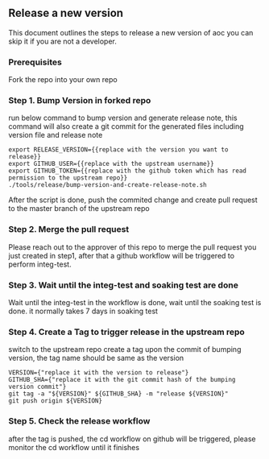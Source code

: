 ## Release a new version

This document outlines the steps to release a new version of aoc
you can skip it if you are not a developer.

### Prerequisites

Fork the repo into your own repo

### Step 1. Bump Version in forked repo

run below command to bump version and generate release note, this command will also create a git commit for the generated files including version file and release note

```
export RELEASE_VERSION={{replace with the version you want to release}}
export GITHUB_USER={{replace with the upstream username}}
export GITHUB_TOKEN={{replace with the github token which has read permission to the upstream repo}}
./tools/release/bump-version-and-create-release-note.sh
```

After the script is done, push the commited change and create pull request to the master branch of the upstream repo

### Step 2. Merge the pull request

Please reach out to the approver of this repo to merge the pull request you just created in step1, after that a github workflow will be triggered to perform integ-test.

### Step 3. Wait until the integ-test and soaking test are done
Wait until the integ-test in the workflow is done, wait until the soaking test is done. it normally takes 7 days in soaking test 

### Step 4. Create a Tag to trigger release in the upstream repo

switch to the upstream repo
create a tag upon the commit of bumping version, the tag name should be same as the version

```
VERSION={"replace it with the version to release"}
GITHUB_SHA={"replace it with the git commit hash of the bumping version commit"}
git tag -a "${VERSION}" ${GITHUB_SHA} -m "release ${VERSION}"  
git push origin ${VERSION}
```

### Step 5. Check the release workflow

after the tag is pushed, the cd workflow on github will be triggered, please monitor the cd workflow until it finishes
